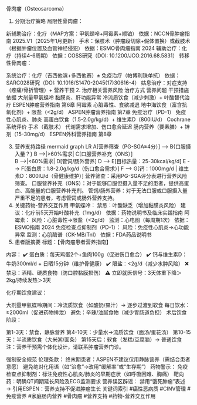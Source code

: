 骨肉瘤（Osteosarcoma）
1. 分期治疗策略
局限性骨肉瘤：

新辅助治疗：化疗（MAP方案：甲氨蝶呤+阿霉素+顺铂）
依据：NCCN骨肿瘤指南 2025.V1（2025年1月更新）
手术：保肢术（肿瘤段切除+假体置换）或截肢术（根据肿瘤位置及血管神经侵犯）
依据：ESMO骨肉瘤指南 2024
辅助治疗：化疗（持续4-6周期）
依据：COSS研究（DOI: 10.1200/JCO.2016.68.5831）
转移性骨肉瘤：

系统治疗：化疗（吉西他滨+多西他赛）± 免疫治疗（帕博利珠单抗）
依据：SARC028研究（DOI: 10.1016/S1470-2045(17)30616-4）
姑息治疗：对症支持（疼痛/骨折管理）+ 营养干预
2. 治疗相关营养风险
治疗方式	营养问题	干预措施	依据
大剂量甲氨蝶呤	黏膜炎、肝功能异常	冷流质饮食（减少刺激）+ 叶酸替代治疗	ESPEN肿瘤营养指南 第6章
阿霉素	心脏毒性、食欲减退	地中海饮食（富含抗氧化剂）+ 限盐（<2g/d）	ASPEN肿瘤营养指南 第7章
免疫治疗（PD-1）	免疫性心肌炎、肺炎	高蛋白饮食（1.5-2.0g/kg/d）+ 维生素D（800IU/d）	Cochrane系统评价
手术（截肢术）	代谢需求增加、伤口愈合延迟	肠内营养（要素膳）+ 锌剂（15-30mg/d）	ESPEN外科营养指南 第8章

3. 营养支持路径
mermaid
graph LR
A[营养筛查（PG-SGA≥4分）] --> B{口服摄入量？}
B -->|>60%需求| C[口服营养补充（ONS）]  
B -->|<60%需求| D[管饲/肠外营养]
D --> E[目标热量：25-30kcal/kg/d]
E --> F[蛋白质：1.8-2.0g/kg/d（伤口愈合需求）]
F --> G[钙：1000mg/d | 维生素D：800IU/d（骨健康维护）]
营养筛查：采用PG-SGA评分表进行营养风险筛查。
口服营养补充（ONS）：对于能够口服但摄入量不足的患者，提供高蛋白、高能量的口服营养补充剂。
管饲/肠外营养：对于无法口服或口服摄入量严重不足的患者，考虑管饲或肠外营养支持。
4. 关键药物-营养交互作用
甲氨蝶呤：
禁忌：叶酸缺乏（增加黏膜炎风险）
建议：化疗前5天开始叶酸补充（1mg/d）
依据：药物说明书及临床实践指南
阿霉素：
风险：心脏毒性→限盐（<2g/d）
监测：心电图（每周期1次）
依据：ESMO指南 2024
免疫检查点抑制剂（PD-1）：
风险：免疫性心肌炎→心功能异常
监测：心肌酶谱（CK-MB/TnI）
依据：FDA药品说明书
5. 患者版摘要
标题：【骨肉瘤患者营养指南】

内容：
✔️ 蛋白质：每天鸡蛋2个+鱼肉100g（促进伤口愈合）
✔️ 钙与维生素D：牛奶300ml/d + 日晒15分钟（维护骨健康）
✔️ 限盐：<2g/d（减少水肿风险）
❌ 禁忌：酒精、硬质食物（防口腔黏膜损伤）
⚠️ 立即就医信号：3天体重下降＞2kg/持续发热＞3天

化疗期饮食建议：

大剂量甲氨蝶呤期间：冷流质饮食（如酸奶/果汁）→ 逐步过渡到软食
每日饮水：≥2000ml（促进药物排泄）
避免：辛辣/油腻食物（减少胃肠道负担）
术后饮食阶段：

第1-3天：禁食，静脉营养
第4-10天：少量水→流质饮食（面汤/蛋花汤）
第10-15天：半流质饮食（大米粥/面条）
第15天后：软食（发糕/豆腐脑）→ 普通饮食
注：营养干预需个体化设计，请联系肿瘤营养门诊。

强制安全规范
伦理条款：
终末期患者：ASPEN不建议仅用静脉营养（需结合患者意愿）
避免绝对化用语（如“治愈”→改用“缓解率”或“生存期”）
药物警示：
免疫检查点抑制剂：标注免疫性心肌炎/肺炎的早期症状（如呼吸困难、胸痛）
靶向药：明确QT间期延长风险及ECG监测要求
营养误区辟谣：
禁用“饿死肿瘤”表述 → 引用ESPEN：营养支持不促进肿瘤生长
关键词索引
#癌性恶病质 #CINV管理 #免疫营养 #家庭肠内营养 #骨肉瘤 #营养支持 #药物-营养交互作用